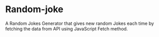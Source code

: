 # Random-joke
A Random Jokes Generator that gives new random Jokes each time by fetching the data from API using JavaScript Fetch method.
